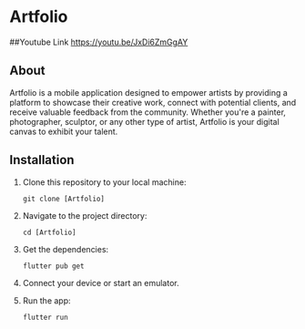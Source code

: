 # Artfolio
##Youtube Link
https://youtu.be/JxDi6ZmGgAY

## About

Artfolio is a mobile application designed to empower artists by providing a platform to showcase their creative work, connect with potential clients, and receive valuable feedback from the community. Whether you're a painter, photographer, sculptor, or any other type of artist, Artfolio is your digital canvas to exhibit your talent.

## Installation

1. Clone this repository to your local machine:

    ```
    git clone [Artfolio]
    ```

2. Navigate to the project directory:

    ```
    cd [Artfolio]
    ```

3. Get the dependencies:

    ```
    flutter pub get
    ```

4. Connect your device or start an emulator.

5. Run the app:

    ```
    flutter run
    ```


